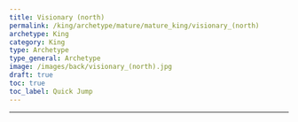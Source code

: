 ```yaml
---
title: Visionary (north)
permalink: /king/archetype/mature/mature_king/visionary_(north)
archetype: King
category: King
type: Archetype
type_general: Archetype
image: /images/back/visionary_(north).jpg
draft: true
toc: true
toc_label: Quick Jump
---
```


---
